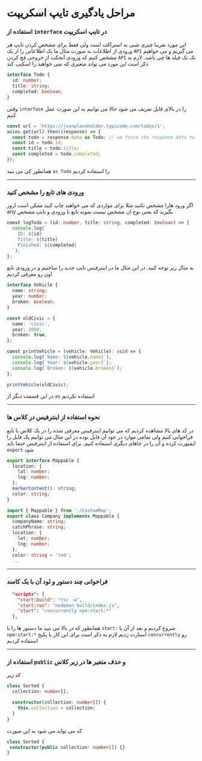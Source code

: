 # مراحل یادگیری تایپ اسکریپت

### استفاده از `interface` در تایپ اسکریپت

این مورد تقریبا چیزی شبی به استراکت است ولی فقط برای مشخص کردن تایپ هر ورودی از اطلاعات به صورت مثال ما یک اطلاعاتی را از یک `API` می گیریم و می خواهیم مشخص کنیم که ورودی آبجکت از خروجی فچ کردن `API` تک تک فیلد ها چی باشد. لازم به ذکر است این مورد می تواند متغیری که نمی خواهید را اسکیپ کند

```ts
interface Todo {
  id: number;
  title: string;
  completed: boolean;
}
```
وقتی `interface` را در بالای فایل تعریف می شود حالا می توانیم به این صورت عمل کنیم

```ts
const url = 'https://jsonplaceholder.typicode.com/todos/1';
axios.get(url).then((response) => {
  const todo = response.data as Todo; // we force the response data to be in interface structure
  const id = todo.id;
  const title = todo.title;
  const completed = todo.completed;
});
```
همانطور کی می بنید `as Todo` را استفاده کردیم.

---

### ورودی های تابع را مشخص کنید
اگر ورود هارا مشخص نکنید مثلا برای مواردی که می خواهید چاپ کنید ممکن است ارور any بگیرید که یعنی نوع ان مشخص نیست نمونه تابع با ورودی و تایپ مشخص
```ts
const logTodo = (id: number, title: string, completed: boolean) => {
  console.log(`
    ID: ${id}
    Title: ${title}
    Finished: ${completed}
  `);
};
```

به مثال زیر توجه کنید. در این مثال ما در اینترفیس تایپ جدید را ساختیم و در ورودی تابع اون رو معرفی کردیم

```ts
interface Vehicle {
  name: string;
  year: number;
  broken: boolean;
}

const oldCivic = {
  name: 'civic',
  year: 2000,
  broken: true,
};

const printVehicle = (vehicle: Vehicle): void => {
  console.log(`Name: ${vehicle.name}`);
  console.log(`Year: ${vehicle.year}`);
  console.log(`Broken: ${vehicle.broken}`);
};

printVehicle(oldCivic);
```
در این قسمت دیگر از `as` استفاده نکردیم


---
### نحوه استفاده از اینترفیس در کلاس ها
در کد های بالا مشاهده کردیم که می توانیم اینترفیس معرفی شده را در یک کلاس یا تابع فراخوانی کنیم ولی تمامی موارد در خود آن فایل بوده در این مثال می توانیم یک فایل را ایمپورت کرده و آن را در جاهای دیگری استفاده کنیم. برای استفاده از اینترفیس حتما باید `export` شود 

```ts
export interface Mappable {
  location: {
    lat: number;
    lng: number;
  };
  markerContent(): string;
  color: string;
}

import { Mappable } from './CustomMap';
export class Company implements Mappable {
  companyName: string;
  catchPhrase: string;
  location: {
    lat: number;
    lng: number;
  };
  color: string = 'red';
  ...
```

---

### فراخوانی چند دستور و لود آن با یک کامند
```json
  "scripts": {
    "start:build": "tsc -w",
    "start:run": "nodemon build/index.js",
    "start": "concurrently npm:start:*"
  },
```

همانطور که در بالا می بنید ما دستور ها را با `start:` شروع کردیم و بعد از آن با `npm:start:*` استارت زدیم لازم به ذکر است برای این کار با پکیج `concurrently` رو استفاده کردیم  

---

### استفاده از `public` و حذف متغیر ها در زیر کلاس

کد زیر 

```ts
class Sorted {
  collection: number[];

  constructor(collection: number[]) {
    this.collection = collection;
  }
}
```
 که می تواند می شود به این صورت
 ```ts
 class Sorted {
  constructor(public collection: number[]) {}
}
```
